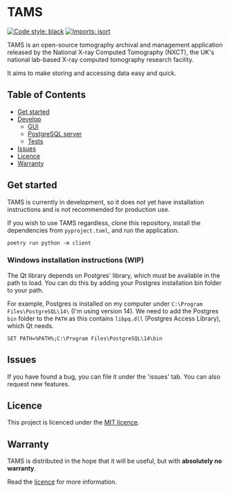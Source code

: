 # TAMS

[![Code style: black](https://img.shields.io/badge/code%20style-black-000000.svg)](https://github.com/psf/black)
[![Imports: isort](https://img.shields.io/badge/%20imports-isort-%231674b1?style=flat&labelColor=ef8336)](https://pycqa.github.io/isort/)

TAMS is an open-source tomography archival and management application released by the National X-ray Computed Tomography (NXCT), the UK's national lab-based X-ray computed tomography research facility.

It aims to make storing and accessing data easy and quick.

## Table of Contents

- [Get started](#get-started)
- [Develop](#develop)
  - [GUI](#gui)
  - [PostgreSQL server](#postgresql-server)
  - [Tests](#tests)
- [Issues](#issues)
- [Licence](#licence)
- [Warranty](#warranty)

## Get started

TAMS is currently in development, so it does not yet have installation instructions and is not recommended for production use.

If you wish to use TAMS regardless, clone this repository, install the dependencies from `pyproject.toml`, and run the application.

```commandline
poetry run python -m client
```

### Windows installation instructions (WIP)

The Qt library depends on Postgres' library, which must be available in the path to load. You can do this by adding your Postgres installation bin folder to your path.

For example, Postgres is installed on my computer under `C:\Program Files\PostgreSQL\14\` (I'm using version 14). We need to add the Postgres `bin` folder to the `PATH` as this contains `libpq.dll` (Postgres Access Library), which Qt needs.

```commandline
SET PATH=%PATH%;C:\Program Files\PostgreSQL\14\bin
```

## Issues

If you have found a bug, you can file it under the 'issues' tab. You can also request new features.

## Licence

This project is licenced under the [MIT licence](LICENCE).

## Warranty

TAMS is distributed in the hope that it will be useful, but with **absolutely no warranty**.

Read the [licence](LICENCE) for more information.
